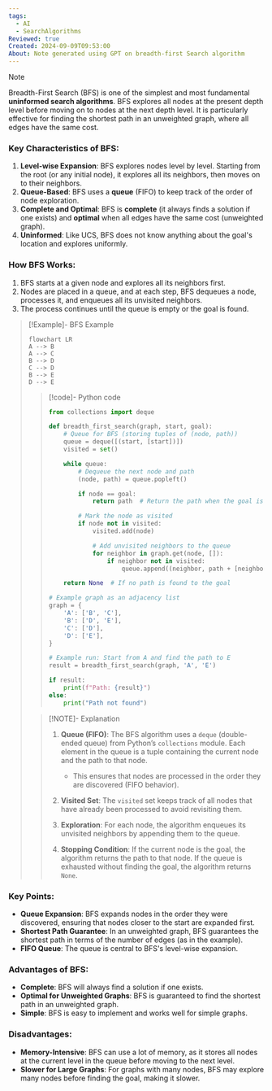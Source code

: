 ```yaml
---
tags:
  - AI
  - SearchAlgorithms
Reviewed: true
Created: 2024-09-09T09:53:00
About: Note generated using GPT on breadth-first Search algorithm
---
```



> [!NOTE]
> Breadth-First Search (BFS) is one of the simplest and most fundamental **uninformed search algorithms**. BFS explores all nodes at the present depth level before moving on to nodes at the next depth level. It is particularly effective for finding the shortest path in an unweighted graph, where all edges have the same cost.

### Key Characteristics of BFS:

1. **Level-wise Expansion**: BFS explores nodes level by level. Starting from the root (or any initial node), it explores all its neighbors, then moves on to their neighbors.
2. **Queue-Based**: BFS uses a **queue** (FIFO) to keep track of the order of node exploration.
3. **Complete and Optimal**: BFS is **complete** (it always finds a solution if one exists) and **optimal** when all edges have the same cost (unweighted graph).
4. **Uninformed**: Like UCS, BFS does not know anything about the goal's location and explores uniformly.

### How BFS Works:

1. BFS starts at a given node and explores all its neighbors first.
2. Nodes are placed in a queue, and at each step, BFS dequeues a node, processes it, and enqueues all its unvisited neighbors.
3. The process continues until the queue is empty or the goal is found.

> [!Example]- BFS Example
> 
> ```mermaid
> flowchart LR
> A --> B
> A --> C
> B --> D
> C --> D
> B --> E
> D --> E
> ```
> 
> > [!code]- Python code
> > ```python
> > from collections import deque
> > 
> > def breadth_first_search(graph, start, goal):
> >     # Queue for BFS (storing tuples of (node, path))
> >     queue = deque([(start, [start])])
> >     visited = set()
> > 
> >     while queue:
> >         # Dequeue the next node and path
> >         (node, path) = queue.popleft()
> > 
> >         if node == goal:
> >             return path  # Return the path when the goal is found
> > 
> >         # Mark the node as visited
> >         if node not in visited:
> >             visited.add(node)
> > 
> >             # Add unvisited neighbors to the queue
> >             for neighbor in graph.get(node, []):
> >                 if neighbor not in visited:
> >                     queue.append((neighbor, path + [neighbor]))
> > 
> >     return None  # If no path is found to the goal
> > 
> > # Example graph as an adjacency list
> > graph = {
> >     'A': ['B', 'C'],
> >     'B': ['D', 'E'],
> >     'C': ['D'],
> >     'D': ['E'],
> > }
> > 
> > # Example run: Start from A and find the path to E
> > result = breadth_first_search(graph, 'A', 'E')
> > 
> > if result:
> >     print(f"Path: {result}")
> > else:
> >     print("Path not found")
> > 
> > ```
> 
> > [!NOTE]- Explanation
> > 1. **Queue (FIFO)**: The BFS algorithm uses a `deque` (double-ended queue) from Python’s `collections` module. Each element in the queue is a tuple containing the current node and the path to that node.
> >     
> >     - This ensures that nodes are processed in the order they are discovered (FIFO behavior).
> > 2. **Visited Set**: The `visited` set keeps track of all nodes that have already been processed to avoid revisiting them.
> >     
> > 3. **Exploration**: For each node, the algorithm enqueues its unvisited neighbors by appending them to the queue.
> >     
> > 4. **Stopping Condition**: If the current node is the goal, the algorithm returns the path to that node. If the queue is exhausted without finding the goal, the algorithm returns `None`.
> 

### Key Points:

- **Queue Expansion**: BFS expands nodes in the order they were discovered, ensuring that nodes closer to the start are expanded first.
- **Shortest Path Guarantee**: In an unweighted graph, BFS guarantees the shortest path in terms of the number of edges (as in the example).
- **FIFO Queue**: The queue is central to BFS's level-wise expansion.

### Advantages of BFS:

- **Complete**: BFS will always find a solution if one exists.
- **Optimal for Unweighted Graphs**: BFS is guaranteed to find the shortest path in an unweighted graph.
- **Simple**: BFS is easy to implement and works well for simple graphs.

### Disadvantages:

- **Memory-Intensive**: BFS can use a lot of memory, as it stores all nodes at the current level in the queue before moving to the next level.
- **Slower for Large Graphs**: For graphs with many nodes, BFS may explore many nodes before finding the goal, making it slower.